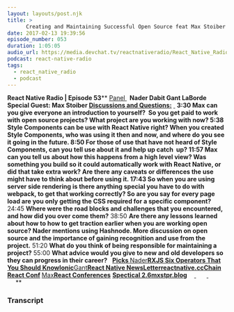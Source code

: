 ```yaml
---
layout: layouts/post.njk
title: >
      Creating and Maintaining Successful Open Source feat Max Stoiber
date: 2017-02-13 19:39:56
episode_number: 053
duration: 1:05:05
audio_url: https://media.devchat.tv/reactnativeradio/React_Native_Radio_Episode_53.mp3
podcast: react-native-radio
tags: 
  - react_native_radio
  - podcast
---
```


 **React Native Radio | Episode 53**** <u>Panel </u> ****&nbsp;** Nader Dabit Gant LaBorde Special Guest: **Max Stoiber**  **<u>Discussions and Questions:</u>**** <u> </u> ****3:30** Max can you give everyone an introduction to yourself?&nbsp; So you get paid to work with open source projects? What project are you working with now? **5:38** Style Components can be use with React Native right? When you created Style Components, who was using it then and now, and where do you see it going in the future. **8:50** For those of use that have not heard of Style Components, can you tell use about it and help up catch&nbsp; up? **11:57** Max can you tell us about how this happens from a high level view? Was something you build so it could automatically work with React Native, or did that take extra work? Are there any caveats or differences the use might have to think about before using it. **17:43** So when you are using server side rendering is there anything special you have to do with webpack, to get that working correctly? So are you say for every page load are you only getting the CSS required for a specific component? **&nbsp;**** 24:45 **Where were the road blocks and challenges that you encountered, and how did you over come them?** 38:50 **Are there any lessons learned about how to how to get traction earlier when you are working open source? Nader mentions using Hashnode. More discussion on open source and the importance of gaining recognition and use from the project.** 51:20 **What do you think of being responsible for maintaining a project?** 55:00 **What advice would you give to new and old developers so they can progress in their career?** &nbsp; ****<u>Picks </u>**** <u>Nader</u>**[RXJS Six Operators That You Should Know](https://netbasal.com/rxjs-six-operators-that-you-must-know-5ed3b6e238a0#.n2kwk6yye)[Ionic](https://ionicframework.com/)**<u>Gant</u>**[React Native NewsLetter](http://reactnative.cc/)[reactnative.cc](http://reactnative.cc)[Chain React Conf](https://infinite.red/ChainReactConf)&nbsp;**<u>Max</u>**[React Conferences](https://twitter.com/mxstbr?ref_src=twsrc%5Egoogle%7Ctwcamp%5Eserp%7Ctwgr%5Eauthor)**&nbsp;**[**Spectical 2.6**](https://github.com/FormidableLabs/spectacle)[mxstpr.blog](http://mxstbr.blog/)&nbsp; &nbsp; &nbsp;**<u> </u> **&nbsp; &nbsp; &nbsp;** <u> </u> **&nbsp; &nbsp; &nbsp;** &nbsp; ****&nbsp;**** &nbsp; ****&nbsp;**** &nbsp;**&nbsp;

### Transcript


